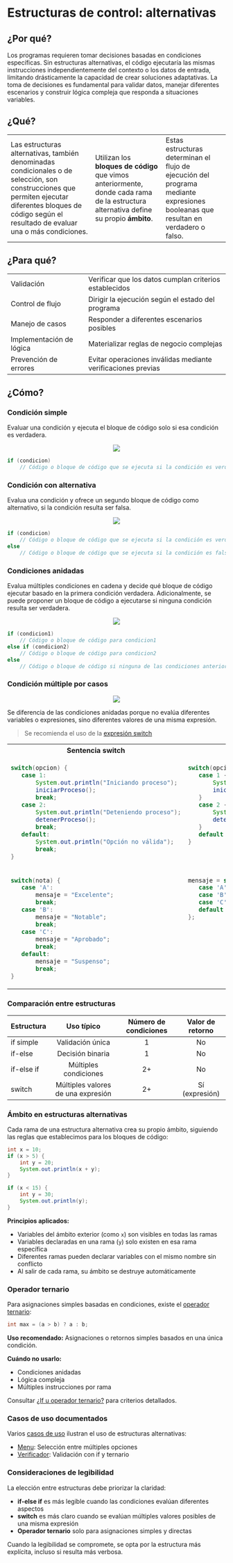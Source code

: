# Estructuras de control: alternativas

## ¿Por qué?

Los programas requieren tomar decisiones basadas en condiciones específicas. Sin estructuras alternativas, el código ejecutaría las mismas instrucciones independientemente del contexto o los datos de entrada, limitando drásticamente la capacidad de crear soluciones adaptativas. La toma de decisiones es fundamental para validar datos, manejar diferentes escenarios y construir lógica compleja que responda a situaciones variables.

## ¿Qué?

||||
|-|-|-|
|Las estructuras alternativas, también denominadas condicionales o de selección, son construcciones que permiten ejecutar diferentes bloques de código según el resultado de evaluar una o más condiciones.|Utilizan los **bloques de código** que vimos anteriormente, donde cada rama de la estructura alternativa define su propio **ámbito**.|Estas estructuras determinan el flujo de ejecución del programa mediante expresiones booleanas que resultan en verdadero o falso.

## ¿Para qué?

<div align=center>

|||
|-|-|
Validación|Verificar que los datos cumplan criterios establecidos
Control de flujo|Dirigir la ejecución según el estado del programa
Manejo de casos|Responder a diferentes escenarios posibles
Implementación de lógica|Materializar reglas de negocio complejas
Prevención de errores|Evitar operaciones inválidas mediante verificaciones previas

</div>

## ¿Cómo?

### Condición simple

Evaluar una condición y ejecuta el bloque de código solo si esa condición es verdadera.

<div align=center>

![](/images/modelosUML/alternativas001.svg)

</div>

```java
if (condicion) 
    // Código o bloque de código que se ejecuta si la condición es verdadera
```

### Condición con alternativa

Evalua una condición y ofrece un segundo bloque de código como alternativo, si la condición resulta ser falsa.

<div align=center>

![](/images/modelosUML/alternativas002.svg)

</div>

```java
if (condicion) 
    // Código o bloque de código que se ejecuta si la condición es verdadera
else 
    // Código o bloque de código que se ejecuta si la condición es falsa
```

### Condiciones anidadas

Evalua múltiples condiciones en cadena y decide qué bloque de código ejecutar basado en la primera condición verdadera. Adicionalmente, se puede proponer un bloque de código a ejecutarse si ninguna condición resulta ser verdadera.

<div align=center>

![](/images/modelosUML/alternativas003.svg)

</div>

```java
if (condicion1) 
    // Código o bloque de código para condicion1
else if (condicion2) 
    // Código o bloque de código para condicion2
else 
    // Código o bloque de código si ninguna de las condiciones anteriores es verdadera
```

### Condición múltiple por casos

<div align=center>

![](/images/modelosUML/alternativas004.svg)

</div>

Se diferencia de las condiciones anidadas porque no evalúa diferentes variables o expresiones, sino diferentes valores de una misma expresión.

> Se recomienda el uso de la [expresión switch](00715-expresionSwitch.md)

<div align=center>

<table>
<tr>
<th>Sentencia switch</th>
<th>Expresión switch</th>
</tr>
<tr>
<td valign=top>

```java
switch(opcion) {
   case 1:
       System.out.println("Iniciando proceso");
       iniciarProceso();
       break;
   case 2:
       System.out.println("Deteniendo proceso");
       detenerProceso();
       break;
   default:
       System.out.println("Opción no válida");
       break;
}
```
</td>
<td valign=top>

```java
switch(opcion) {
   case 1 -> {
       System.out.println("Iniciando proceso");
       iniciarProceso();
   }
   case 2 -> {
       System.out.println("Deteniendo proceso");
       detenerProceso();
   }
   default -> System.out.println("Opción no válida");
}
```
</td>
</tr>
<tr>
<td valign=top>

```java
switch(nota) {
   case 'A':
       mensaje = "Excelente";
       break;
   case 'B':
       mensaje = "Notable";
       break;
   case 'C':
       mensaje = "Aprobado";
       break;
   default:
       mensaje = "Suspenso";
       break;
}
```
</td>
<td valign=top>

```java
mensaje = switch(nota) {
   case 'A' -> "Excelente"
   case 'B' -> "Notable" 
   case 'C' -> "Aprobado"
   default -> "Suspenso"
};
```
</td>
</tr>
</table>

</div>

### Comparación entre estructuras

<div align=center>

|Estructura|Uso típico|Número de condiciones|Valor de retorno|
|-|:-:|:-:|:-:|
|if simple|Validación única|1|No|
|if-else|Decisión binaria|1|No|
|if-else if|Múltiples condiciones|2+|No|
|switch|Múltiples valores de una expresión|2+|Sí (expresión)|

</div>

### Ámbito en estructuras alternativas

Cada rama de una estructura alternativa crea su propio ámbito, siguiendo las reglas que establecimos para los bloques de código:

```java
int x = 10;
if (x > 5) {
    int y = 20;
    System.out.println(x + y);
}

if (x < 15) {
    int y = 30;
    System.out.println(y);
}
```

**Principios aplicados:**

- Variables del ámbito exterior (como `x`) son visibles en todas las ramas
- Variables declaradas en una rama (`y`) solo existen en esa rama específica
- Diferentes ramas pueden declarar variables con el mismo nombre sin conflicto
- Al salir de cada rama, su ámbito se destruye automáticamente

### Operador ternario

Para asignaciones simples basadas en condiciones, existe el [operador ternario](../documentos/ternarioOif.md):

```java
int max = (a > b) ? a : b;
```

**Uso recomendado:** Asignaciones o retornos simples basados en una única condición.

**Cuándo no usarlo:**
- Condiciones anidadas
- Lógica compleja
- Múltiples instrucciones por rama

Consultar [¿If u operador ternario?](../documentos/ternarioOif.md) para criterios detallados.

### Casos de uso documentados

Varios [casos de uso](../temario/casosDeUso/README.md) ilustran el uso de estructuras alternativas:

- [Menu](../temario/casosDeUso/menu.md): Selección entre múltiples opciones
- [Verificador](../temario/casosDeUso/verificador.md): Validación con if y ternario

### Consideraciones de legibilidad

La elección entre estructuras debe priorizar la claridad:

- **if-else if** es más legible cuando las condiciones evalúan diferentes aspectos
- **switch** es más claro cuando se evalúan múltiples valores posibles de una misma expresión
- **Operador ternario** solo para asignaciones simples y directas

Cuando la legibilidad se compromete, se opta por la estructura más explícita, incluso si resulta más verbosa.
